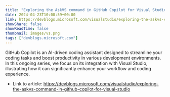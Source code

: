 ```yaml
---
title: "Exploring the AskVS command in GitHub Copilot for Visual Studio"
date: 2024-04-23T10:00:59+00:00
link: https://devblogs.microsoft.com/visualstudio/exploring-the-askvs-command-in-github-copilot-for-visual-studio
showShare: false
showReadTime: false
thumbnail: images/vs.png
tags: ["devblogs.microsoft.com"]
---
```

GitHub Copilot is an AI-driven coding assistant designed to streamline your coding tasks and boost productivity in various development environments. In this ongoing series, we focus on its integration with Visual Studio, illustrating how it can significantly enhance your workflow and coding experience.

- Link to article: https://devblogs.microsoft.com/visualstudio/exploring-the-askvs-command-in-github-copilot-for-visual-studio